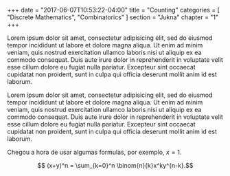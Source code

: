 +++
date = "2017-06-07T10:53:22-04:00"
title = "Counting"
categories = [
  "Discrete Mathematics",
  "Combinatorics"
]
section = "Jukna"
chapter = "1"
+++

Lorem ipsum dolor sit amet, consectetur adipisicing elit, sed do eiusmod tempor incididunt ut labore et dolore magna aliqua. Ut enim ad minim veniam, quis nostrud exercitation ullamco laboris nisi ut aliquip ex ea commodo consequat. Duis aute irure dolor in reprehenderit in voluptate velit esse cillum dolore eu fugiat nulla pariatur. Excepteur sint occaecat cupidatat non proident, sunt in culpa qui officia deserunt mollit anim id est laborum.

Lorem ipsum dolor sit amet, consectetur adipisicing elit, sed do eiusmod tempor incididunt ut labore et dolore magna aliqua. Ut enim ad minim veniam, quis nostrud exercitation ullamco laboris nisi ut aliquip ex ea commodo consequat. Duis aute irure dolor in reprehenderit in voluptate velit esse cillum dolore eu fugiat nulla pariatur. Excepteur sint occaecat cupidatat non proident, sunt in culpa qui officia deserunt mollit anim id est laborum.

Chegou a hora de usar algumas formulas, por exemplo, $x=1$.

$$ (x+y)^n = \sum_{k=0}^n \binom{n}{k}x^ky^{n-k}.$$
